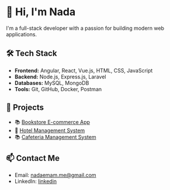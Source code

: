 # 👋 Hi, I'm Nada
I'm a full-stack developer with a passion for building modern web applications.

## 🛠️ Tech Stack
- **Frontend:** Angular, React, Vue.js, HTML, CSS, JavaScript
- **Backend:** Node.js, Express.js, Laravel
- **Databases:** MySQL, MongoDB
- **Tools:** Git, GitHub, Docker, Postman

## 🚀 Projects
- 📚 [Bookstore E-commerce App](https://github.com/NadaEmamm/book-store-ecommerce-mean)
- 🏨 [Hotel Management System](https://github.com/NadaEmamm/hotel_oasis)
- 📚 [Cafeteria Management System](https://github.com/NadaEmamm/Cafeteria-System-Using-PHP)

## 📫 Contact Me
- Email: nadaemam.me@gmail.com
- LinkedIn: [linkedin](https://www.linkedin.com/in/nada-emam-6b0073217/)

